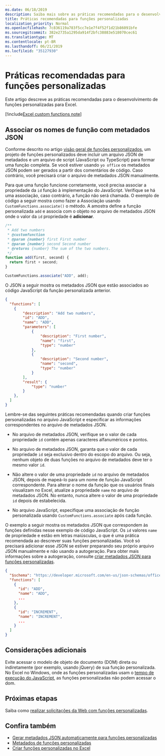 ```yaml
---
ms.date: 06/18/2019
description: Saiba mais sobre as práticas recomendadas para o desenvolvimento de funções personalizadas para Excel.
title: Práticas recomendadas para funções personalizadas
localization_priority: Normal
ms.openlocfilehash: 7c836119a783f5cc7e1e7f4f52f1d21b86091bfe
ms.sourcegitcommit: 382e2735a1295da914f2bfc38883e518070cec61
ms.translationtype: MT
ms.contentlocale: pt-BR
ms.lasthandoff: 06/21/2019
ms.locfileid: "35127930"
---
```

# <a name="custom-functions-best-practices"></a>Práticas recomendadas para funções personalizadas

Este artigo descreve as práticas recomendadas para o desenvolvimento de funções personalizadas para Excel.

[!include[Excel custom functions note](../includes/excel-custom-functions-note.md)]

## <a name="associating-function-names-with-json-metadata"></a>Associar os nomes de função com metadados JSON

Conforme descrito no artigo [visão geral de funções personalizados](custom-functions-overview.md), um projeto de funções personalizados deve incluir um arquivo JSON de metadados e um arquivo de script (JavaScript ou TypeScript) para formar uma função completa. Se você estiver usando `yo office` os metadados JSON podem ser gerados a partir dos comentários de código. Caso contrário, você precisará criar o arquivo de metadados JSON manualmente.

Para que uma função funcione corretamente, você precisa associar a propriedade da `id` função à implementação do JavaScript. Verifique se há uma associação, caso contrário, a função não será chamada. O exemplo de código a seguir mostra como fazer a Associação usando `CustomFunctions.associate()` o método. A amostra define a função personalizada `add` e associa com o objeto no arquivo de metadados JSON onde o valor da `id` propriedade é **adicionar**.

```js
/**
 * Add two numbers
 * @customfunction
 * @param {number} first First number
 * @param {number} second Second number
 * @returns {number} The sum of the two numbers.
 */
function add(first, second) {
  return first + second;
}

CustomFunctions.associate("ADD", add);
```

O JSON a seguir mostra os metadados JSON que estão associados ao código JavaScript da função personalizada anterior.

```json
{
  "functions": [
    {
        "description": "Add two numbers",
        "id": "ADD",
        "name": "ADD",
        "parameters": [
            {
                "description": "First number",
                "name": "first",
                "type": "number"
            },
            {
                "description": "Second number",
                "name": "second",
                "type": "number"
            }
        ],
        "result": {
            "type": "number"
        }
    },
  ]
}
```


Lembre-se das seguintes práticas recomendadas quando criar funções personalizadas no arquivo JavaScript e especificar as informações correspondentes no arquivo de metadados JSON.

* No arquivo de metadados JSON, verifique se o valor de cada propriedade `id` contém apenas caracteres alfanuméricos e pontos.

* No arquivo de metadados JSON, garanta que o valor de cada propriedade `id` seja exclusivo dentro do escopo do arquivo. Ou seja, nenhum objeto de duas funções no arquivo de metadados deve ter o mesmo valor `id`.

* Não altere o valor de uma propriedade `id` no arquivo de metadados JSON, depois de mapeá-lo para um nome de função JavaScript correspondente. Para alterar o nome da função que os usuários finais visualizam no Excel, atualize a propriedade `name` no arquivo de metadados JSON. No entanto, nunca altere o valor de uma propriedade `id` depois de estabelecida.

* No arquivo JavaScript, especifique uma associação de função personalizada usando `CustomFunctions.associate` após cada função.

O exemplo a seguir mostra os metadados JSON que correspondem às funções definidas nesse exemplo de código JavaScript. Os `id` valores `name` de propriedade e estão em letras maiúsculas, o que é uma prática recomendada ao descrever suas funções personalizadas. Você só precisará adicionar esse JSON se estiver preparando seu próprio arquivo JSON manualmente e não usando a autogeração. Para obter mais informações sobre a autogeração, consulte [criar metadados JSON para funções personalizadas](custom-functions-json-autogeneration.md).

```json
{
  "$schema": "https://developer.microsoft.com/en-us/json-schemas/office-js/custom-functions.schema.json",
  "functions": [
    {
      "id": "ADD",
      "name": "ADD",
      ...
    },
    {
      "id": "INCREMENT",
      "name": "INCREMENT",
      ...
    }
  ]
}
```

## <a name="additional-considerations"></a>Considerações adicionais

Evite acessar o modelo de objeto de documento (DOM) direta ou indiretamente (por exemplo, usando jQuery) de sua função personalizada. No Excel no Windows, onde as funções personalizadas usam o [tempo de execução do JavaScript](custom-functions-runtime.md), as funções personalizadas não podem acessar o dom.

## <a name="next-steps"></a>Próximas etapas
Saiba como [realizar solicitações da Web com funções personalizadas](custom-functions-web-reqs.md).

## <a name="see-also"></a>Confira também

* [Gerar metadados JSON automaticamente para funções personalizadas](custom-functions-json-autogeneration.md)
* [Metadados de funções personalizadas](custom-functions-json.md)
* [Criar funções personalizadas no Excel](custom-functions-overview.md)
